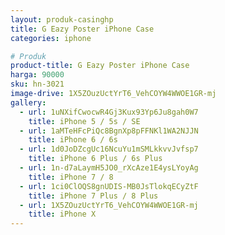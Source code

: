 ```yaml
---
layout: produk-casinghp
title: G Eazy Poster iPhone Case
categories: iphone

# Produk
product-title: G Eazy Poster iPhone Case
harga: 90000
sku: hn-3021
image-drive: 1X5ZOuzUctYrT6_VehCOYW4WWOE1GR-mj
gallery:
  - url: 1uNXifCwocwR4Gj3Kux93Yp6Ju8gah0W7
    title: iPhone 5 / 5s / SE
  - url: 1aMTeHFcPiQc8BgnXp8pFFNKl1WA2NJJN
    title: iPhone 6 / 6s
  - url: 1d0JoDZcgUc16NcuYu1mSMLkkvvJvfsp7
    title: iPhone 6 Plus / 6s Plus
  - url: 1n-d7aLaymH5JO0_rXcAze1E4ysLYoyAg
    title: iPhone 7 / 8
  - url: 1ci0ClOQS8gnUDIS-MB0JsTlokqECyZtF
    title: iPhone 7 Plus / 8 Plus
  - url: 1X5ZOuzUctYrT6_VehCOYW4WWOE1GR-mj
    title: iPhone X
---
```

